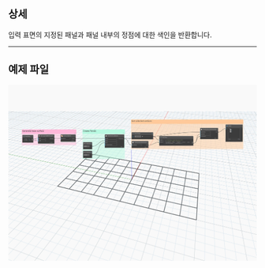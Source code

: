 ## 상세
입력 표면의 지정된 패널과 패널 내부의 정점에 대한 색인을 반환합니다.
___
## 예제 파일

![GetVertexIndex](./Autodesk.DesignScript.Geometry.PanelSurface.GetVertexIndex_img.jpg)
